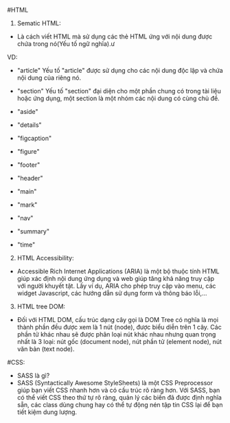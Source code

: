 #HTML

1. Sematic HTML:

- Là cách viết HTML mà sử dụng các thẻ HTML ứng với nội dung được chứa trong nó(Yếu tố ngữ nghĩa).ư

VD:

- "article" Yếu tố "article" được sử dụng cho các nội dung độc lập và chứa nội dung của riêng nó.

- "section" Yếu tố "section" đại diện cho một phần chung có trong tài liệu hoặc ứng dụng,
  một section là một nhóm các nội dung có cùng chủ đề.

- "aside"
- "details"
- "figcaption"
- "figure"
- "footer"
- "header"
- "main"
- "mark"
- "nav"
- "summary"
- "time"

2. HTML Accessibility:

- Accessible Rich Internet Applications (ARIA) là một bộ thuộc tính HTML giúp xác định nội dung ứng dụng và
  web giúp tăng khả năng truy cập với người khuyết tật. Lấy ví dụ, ARIA cho phép truy cập vào menu, các widget Javascript,
  các hướng dẫn sử dụng form và thông báo lỗi,…

3. HTML tree DOM:

- Đối với HTML DOM, cấu trúc dạng cây gọi là DOM Tree có nghĩa là mọi thành phần đều được xem là 1 nút (node), được biểu diễn trên 1 cây.
  Các phần tử khác nhau sẽ được phân loại nút khác nhau nhưng quan trọng nhất là 3 loại: nút gốc (document node), nút phần tử (element node), nút văn bản (text node).

#CSS:

- SASS là gì?
- SASS (Syntactically Awesome StyleSheets) là một CSS Preprocessor giúp bạn viết CSS nhanh hơn và có cấu trúc rõ ràng hơn. Với SASS, bạn có thể viết CSS theo thứ tự rõ ràng, quản lý các biến đã được định nghĩa sẵn, các class dùng chung hay có thể tự động nén tập tin CSS lại để bạn tiết kiệm dung lượng.
